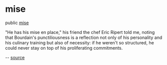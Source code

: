 mise 
====

public [mise](http://en.wikipedia.org/wiki/Mise_en_place)

"He has his mise en place," his friend the chef Eric Ripert told me, noting that Bourdain's punctiliousness is a reflection not only of his personality and his culinary training but also of necessity: if he weren't so structured, he could never stay on top of his proliferating commitments. 

-- [source](https://www.newyorker.com/magazine/2017/02/13/anthony-bourdains-moveable-feast)
